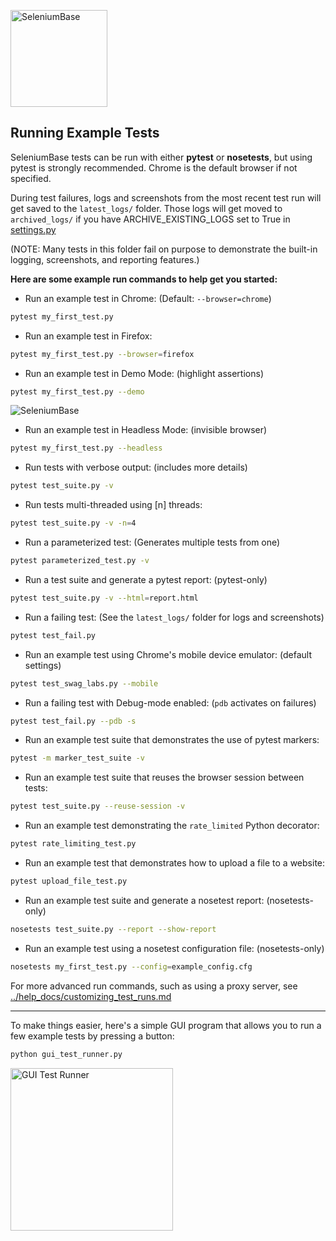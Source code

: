[<img src="https://cdn2.hubspot.net/hubfs/100006/images/sb_logo_dh.png" title="SeleniumBase" align="center" height="155">](https://github.com/seleniumbase/SeleniumBase/blob/master/README.md)

## Running Example Tests

SeleniumBase tests can be run with either **pytest** or **nosetests**, but using pytest is strongly recommended. Chrome is the default browser if not specified.

During test failures, logs and screenshots from the most recent test run will get saved to the ``latest_logs/`` folder. Those logs will get moved to ``archived_logs/`` if you have ARCHIVE_EXISTING_LOGS set to True in [settings.py](https://github.com/seleniumbase/SeleniumBase/blob/master/seleniumbase/config/settings.py)

(NOTE: Many tests in this folder fail on purpose to demonstrate the built-in logging, screenshots, and reporting features.)

**Here are some example run commands to help get you started:**

* Run an example test in Chrome: (Default: ``--browser=chrome``)
```bash
pytest my_first_test.py
```

* Run an example test in Firefox:
```bash
pytest my_first_test.py --browser=firefox
```

* Run an example test in Demo Mode: (highlight assertions)
```bash
pytest my_first_test.py --demo
```
<img src="https://cdn2.hubspot.net/hubfs/100006/images/my_first_test_gif.gif" title="SeleniumBase"><br />

* Run an example test in Headless Mode: (invisible browser)
```bash
pytest my_first_test.py --headless
```

* Run tests with verbose output: (includes more details)
```bash
pytest test_suite.py -v
```

* Run tests multi-threaded using [n] threads:
```bash
pytest test_suite.py -v -n=4
```

* Run a parameterized test: (Generates multiple tests from one)
```bash
pytest parameterized_test.py -v
```

* Run a test suite and generate a pytest report: (pytest-only)
```bash
pytest test_suite.py -v --html=report.html
```

* Run a failing test: (See the ``latest_logs/`` folder for logs and screenshots)
```bash
pytest test_fail.py
```

* Run an example test using Chrome's mobile device emulator: (default settings)
```bash
pytest test_swag_labs.py --mobile
```

* Run a failing test with Debug-mode enabled: (``pdb`` activates on failures)
```bash
pytest test_fail.py --pdb -s
```

* Run an example test suite that demonstrates the use of pytest markers:
```bash
pytest -m marker_test_suite -v
```

* Run an example test suite that reuses the browser session between tests:
```bash
pytest test_suite.py --reuse-session -v
```

* Run an example test demonstrating the ``rate_limited`` Python decorator:
```bash
pytest rate_limiting_test.py
```

* Run an example test that demonstrates how to upload a file to a website:
```bash
pytest upload_file_test.py
```

* Run an example test suite and generate a nosetest report: (nosetests-only)
```bash
nosetests test_suite.py --report --show-report
```

* Run an example test using a nosetest configuration file: (nosetests-only)
```bash
nosetests my_first_test.py --config=example_config.cfg
```

For more advanced run commands, such as using a proxy server, see [../help_docs/customizing_test_runs.md](https://github.com/seleniumbase/SeleniumBase/blob/master/help_docs/customizing_test_runs.md)

--------

To make things easier, here's a simple GUI program that allows you to run a few example tests by pressing a button:

```bash
python gui_test_runner.py
```
<img src="https://cdn2.hubspot.net/hubfs/100006/images/gui_test_runner_py.png" title="GUI Test Runner" height="260">
